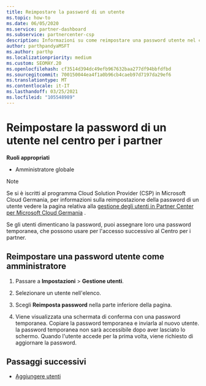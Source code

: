 ```yaml
---
title: Reimpostare la password di un utente
ms.topic: how-to
ms.date: 06/05/2020
ms.service: partner-dashboard
ms.subservice: partnercenter-csp
description: Informazioni su come reimpostare una password utente nel centro per i partner. Gli utenti riceveranno una password temporanea al successivo accesso al centro per i partner.
author: parthpandyaMSFT
ms.author: parthp
ms.localizationpriority: medium
ms.custom: SEOMAY.20
ms.openlocfilehash: cf3514d394dc49efb967632baa277df94bbfdfbd
ms.sourcegitcommit: 700150044ea4f1a0b96cb4caeb97d7197da29ef6
ms.translationtype: MT
ms.contentlocale: it-IT
ms.lasthandoff: 03/25/2021
ms.locfileid: "105548989"
---
```

# <a name="reset-a-users-password-in-partner-center"></a>Reimpostare la password di un utente nel centro per i partner

**Ruoli appropriati**

- Amministratore globale

> [!NOTE]  
> Se si è iscritti al programma Cloud Solution Provider (CSP) in Microsoft Cloud Germania, per informazioni sulla reimpostazione della password di un utente vedere la pagina relativa alla [gestione degli utenti in Partner Center per Microsoft Cloud Germania](user-management-in-partner-center-for-microsoft-cloud-germany.md) .

Se gli utenti dimenticano la password, puoi assegnare loro una password temporanea, che possono usare per l'accesso successivo al Centro per i partner.

## <a name="reset-a-user-password-as-an-admin"></a>Reimpostare una password utente come amministratore

1. Passare a **Impostazioni** &gt; **Gestione utenti**.

2. Selezionare un utente nell'elenco.

3. Scegli **Reimposta password** nella parte inferiore della pagina.

4. Viene visualizzata una schermata di conferma con una password temporanea. Copiare la password temporanea e inviarla al nuovo utente. la password temporanea non sarà accessibile dopo aver lasciato lo schermo. Quando l'utente accede per la prima volta, viene richiesto di aggiornare la password.

## <a name="next-steps"></a>Passaggi successivi

- [Aggiungere utenti](create-user-accounts-and-set-permissions.md)